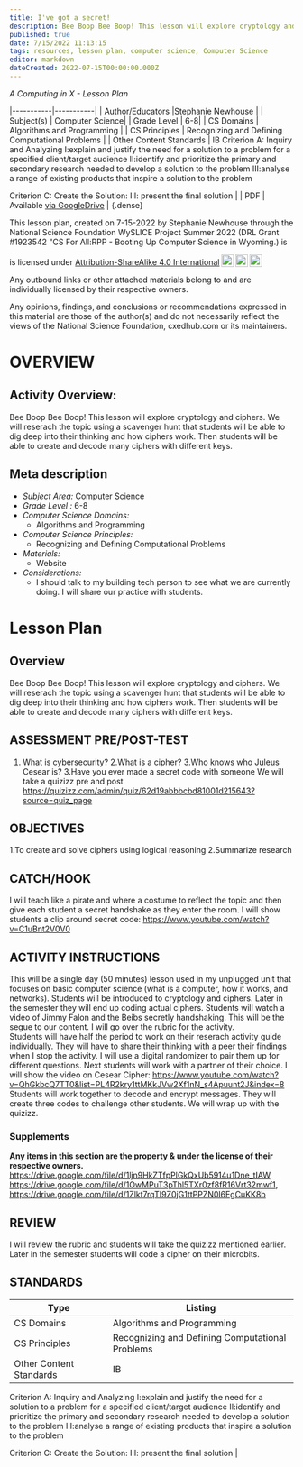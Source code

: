 ```yaml
---
title: I've got a secret!
description: Bee Boop Bee Boop! This lesson will explore cryptology and ciphers. We will reserach the topic using a scavenger hunt that students will be able to dig deep into their thinking and how ciphers work. Then students will be able to create and decode many ciphers with different keys.
published: true
date: 7/15/2022 11:13:15
tags: resources, lesson plan, computer science, Computer Science 
editor: markdown
dateCreated: 2022-07-15T00:00:00.000Z
---
```

*A Computing in X - Lesson Plan*

|-----------|-----------|
| Author/Educators |Stephanie Newhouse |
| Subject(s) | Computer Science|
| Grade Level | 6-8|
| CS Domains | Algorithms and Programming |
| CS Principles | Recognizing and Defining Computational Problems |
| Other Content Standards | IB 
Criterion A: Inquiry and Analyzing
I:explain and justify the need for a solution to a problem for a specified
client/target audience
II:identify and prioritize the primary and secondary research needed to develop a
solution to the problem
III:analyse a range of existing products that inspire a solution to the problem


Criterion C: Create the Solution: 
III: present the final solution | 
| PDF | Available [via GoogleDrive]() |
{.dense}






This lesson plan, created on 7-15-2022 by Stephanie Newhouse through the National Science Foundation WySLICE Project Summer 2022 (DRL Grant #1923542 "CS For All:RPP - Booting Up Computer Science in Wyoming.) is  <p xmlns:cc="http://creativecommons.org/ns#" >  is licensed under <a href="http://creativecommons.org/licenses/by-sa/4.0/?ref=chooser-v1" target="_blank" rel="license noopener noreferrer" style="display:inline-block;">Attribution-ShareAlike 4.0 International<img style="height:22px!important;margin-left:3px;vertical-align:text-bottom;" src="https://mirrors.creativecommons.org/presskit/icons/cc.svg?ref=chooser-v1"><img style="height:22px!important;margin-left:3px;vertical-align:text-bottom;" src="https://mirrors.creativecommons.org/presskit/icons/by.svg?ref=chooser-v1"><img style="height:22px!important;margin-left:3px;vertical-align:text-bottom;" src="https://mirrors.creativecommons.org/presskit/icons/sa.svg?ref=chooser-v1"></a></p>


Any outbound links or other attached materials belong to and are individually licensed by their respective owners. 


Any opinions, findings, and conclusions or recommendations expressed in this material are those of the author(s) and do not necessarily reflect the views of the National Science Foundation, cxedhub.com or its maintainers.


# OVERVIEW
## Activity Overview:  
Bee Boop Bee Boop! This lesson will explore cryptology and ciphers. We will reserach the topic using a scavenger hunt that students will be able to dig deep into their thinking and how ciphers work. Then students will be able to create and decode many ciphers with different keys.
## Meta description
+ *Subject Area:* Computer Science 
+ *Grade Level :* 6-8 
+ *Computer Science Domains:*
   + Algorithms and Programming
+ *Computer Science Principles:*
   + Recognizing and Defining Computational Problems
+ *Materials:* 
   + Website
+ *Considerations:*
   + I should talk to my building tech person to see what we are currently doing.  I will share our practice with students.


# Lesson Plan
## Overview
Bee Boop Bee Boop! This lesson will explore cryptology and ciphers. We will reserach the topic using a scavenger hunt that students will be able to dig deep into their thinking and how ciphers work. Then students will be able to create and decode many ciphers with different keys.
## ASSESSMENT PRE/POST-TEST
1. What is cybersecurity?
2.What is a cipher?
3.Who knows who Juleus Cesear is?
3.Have you ever made a secret code with someone
We will take a quizizz pre and post  https://quizizz.com/admin/quiz/62d19abbbcbd81001d215643?source=quiz_page
## OBJECTIVES
1.To create and solve ciphers using logical reasoning
2.Summarize research


## CATCH/HOOK
I will teach like a pirate and where a costume to reflect the topic and then give each student a secret handshake as they enter the room.
I will show students a clip around secret code: https://www.youtube.com/watch?v=C1uBnt2V0V0


## ACTIVITY INSTRUCTIONS
This will be a single day (50 minutes) lesson used in my unplugged unit that focuses on basic computer science (what is a computer, how it works, and networks).  Students will be introduced to cryptology and ciphers.  Later in the semester they will end up coding actual ciphers.
Students will watch a video of Jimmy Falon and the Beibs secretly handshaking.  This will be the segue to our content.  I will go over the rubric for the activity.  
Students will have half the period to work on their reserach activity guide individually.  They will have to share their thinking with a peer their findings when I stop the activity.  I will use a digital randomizer to pair them up for different questions.
Next students will work with a partner of their choice.  I will show the video on Cesear Cipher:
https://www.youtube.com/watch?v=QhGkbcQ7TT0&list=PL4R2kry1ttMKkJVw2Xf1nN_s4Apuunt2J&index=8
Students will work together to decode and encrypt messages.  They will create three codes to challenge other students.
We will wrap up with the quizizz.


### Supplements
**Any items in this section are the property & under the license of their respective owners.**
https://drive.google.com/file/d/1ljn9HkZTfpPlGkQxUb5914u1Dne_tIAW, https://drive.google.com/file/d/1OwMPuT3pThl5TXr0zf8fR16Vrt32mwf1, https://drive.google.com/file/d/1Zlkt7rqTI9Z0jG1ttPPZN0l6EgCuKK8b




## REVIEW
I will review the rubric and students will take the quizizz mentioned earlier.  Later in the semester students will code a cipher on their microbits.
## STANDARDS        
| Type | Listing | 
|-----------|-----------|
| CS Domains  | Algorithms and Programming|
| CS Principles   | Recognizing and Defining Computational Problems|
| Other Content Standards | IB 
Criterion A: Inquiry and Analyzing
I:explain and justify the need for a solution to a problem for a specified
client/target audience
II:identify and prioritize the primary and secondary research needed to develop a
solution to the problem
III:analyse a range of existing products that inspire a solution to the problem


Criterion C: Create the Solution: 
III: present the final solution  |